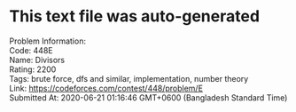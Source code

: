 # This text file was auto-generated  
  
Problem Information:  
Code: 448E  
Name: Divisors  
Rating: 2200  
Tags: brute force, dfs and similar, implementation, number theory  
Link: https://codeforces.com/contest/448/problem/E  
Submitted At: 2020-06-21 01:16:46 GMT+0600 (Bangladesh Standard Time)  
